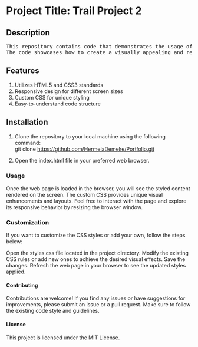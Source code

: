 
<h1>Project Title: Trail Project 2</h1>

<h2>Description</h2>
<pre>
This repository contains code that demonstrates the usage of custom CSS to style a web page.
The code showcases how to create a visually appealing and responsive web page using HTML and CSS.
</pre>
<h2>Features</h2>
<ol>
<li>Utilizes HTML5 and CSS3 standards</li>
<li>Responsive design for different screen sizes</li>
<li>Custom CSS for unique styling</li>
<li>Easy-to-understand code structure</li>
  </ol>
<h2>Installation</h2>
<ol>
<li>Clone the repository to your local machine using the following command:</li

<a>git clone https://github.com/HermelaDemeke/Portfolio.git </a>


<li>Open the index.html file in your preferred web browser.</li>
</ol>
<h3>Usage</h3>
Once the web page is loaded in the browser, you will see the styled content rendered on the screen. The custom CSS provides unique visual enhancements and layouts. Feel free to interact with the page and explore its responsive behavior by resizing the browser window.

<h3>Customization</h3>
If you want to customize the CSS styles or add your own, follow the steps below:

Open the styles.css file located in the project directory.
Modify the existing CSS rules or add new ones to achieve the desired visual effects.
Save the changes.
Refresh the web page in your browser to see the updated styles applied.

<h4>Contributing</h4>
Contributions are welcome! If you find any issues or have suggestions for improvements, please submit an issue or a pull request. Make sure to follow the existing code style and guidelines.

<h4>License</h4>
This project is licensed under the MIT License.

